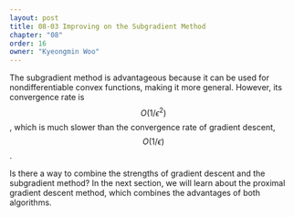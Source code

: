 ```yaml
---
layout: post
title: 08-03 Improving on the Subgradient Method
chapter: "08"
order: 16
owner: "Kyeongmin Woo"
---
```


The subgradient method is advantageous because it can be used for nondifferentiable convex functions, making it more general. However, its convergence rate is $$O(1/\epsilon^{2})$$, which is much slower than the convergence rate of gradient descent, $$O(1/\epsilon)$$.

Is there a way to combine the strengths of gradient descent and the subgradient method? In the next section, we will learn about the proximal gradient descent method, which combines the advantages of both algorithms.